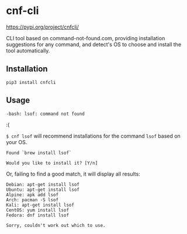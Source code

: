 # cnf-cli
https://pypi.org/project/cnfcli/

CLI tool based on command-not-found.com, providing installation suggestions for any command,
and detect's OS to choose and install the tool automatically. 

## Installation

`pip3 install cnfcli`

## Usage

`-bash: lsof: command not found`

:(

`$ cnf lsof`
will recommend installations for the command `lsof` based on your OS.
```$ cnf lsof
Found `brew install lsof`

Would you like to install it? [Y/n]
```

Or, failing to find a good match, it will display all results:

```
Debian: apt-get install lsof
Ubuntu: apt-get install lsof
Alpine: apk add lsof
Arch: pacman -S lsof
Kali: apt-get install lsof
CentOS: yum install lsof
Fedora: dnf install lsof

Sorry, couldn't work out which to use.
```
